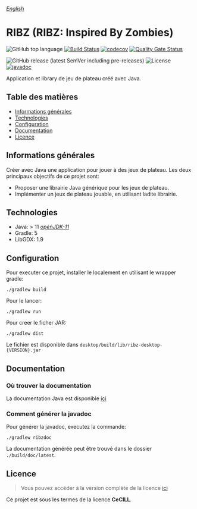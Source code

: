 _[English](https://github.com/Foacs/ribz/blob/master/README.md)_
# RIBZ (RIBZ: Inspired By Zombies)

![GitHub top language](https://img.shields.io/github/languages/top/Foacs/ribz)
[![Build Status](https://travis-ci.com/Foacs/ribz.svg?branch=master)](https://travis-ci.com/Foacs/ribz)
[![codecov](https://codecov.io/gh/Foacs/ribz/branch/master/graph/badge.svg)](https://codecov.io/gh/Foacs/ribz)
[![Quality Gate Status](https://sonarcloud.io/api/project_badges/measure?project=Foacs_ribz&metric=alert_status)](https://sonarcloud.io/dashboard?id=Foacs_ribz)

![GitHub release (latest SemVer including pre-releases)](https://img.shields.io/github/v/release/foacs/ribz?include_prereleases)
![License](https://img.shields.io/badge/license-CeCILL-blue)
[![javadoc](https://img.shields.io/badge/javadoc-0.1-blue)](http://foacs.ovh/ribz/apidocs/index.php)

Application et library de jeu de plateau créé avec Java.

## Table des matières
- [Informations générales](#informations-gnrales)
- [Technologies](#technologies)
- [Configuration](#configuration)
- [Documentation](#documentation)
- [Licence](#licence)

## Informations générales
Créer avec Java une application pour jouer à des jeux de plateau. Les deux principaux objectifs de ce projet sont: 
- Proposer une librairie Java générique pour les jeux de plateau.
- Implémenter un jeux de plateau jouable, en utilisant ladite librairie.

## Technologies
- Java: > 11 _[openJDK-11](https://openjdk.java.net/projects/jdk/11/)_
- Gradle: 5
- LibGDX: 1.9

## Configuration
Pour executer ce projet, installer le localement en utilisant le wrapper gradle:
```shell script
./gradlew build
```

Pour le lancer:
```shell script
./gradlew run
```

Pour creer le ficher JAR:
```shell script
./gradlew dist
```
Le fichier est disponible dans `desktop/build/lib/ribz-desktop-{VERSION}.jar`

## Documentation
### Où trouver la documentation
La documentation Java est disponible [ici](http://foacs.ovh/ribz/apidocs/index.php)

### Comment générer la javadoc
Pour générer la javadoc, executez la commande:
```shell script
./gradlew ribzdoc
```
La documentation générée peut être trouvé dans le dossier `./build/doc/latest`.

## Licence
> Vous pouvez accéder à la version complète de la licence [ici](https://github.com/Foacs/ribz/blob/master/LICENCliE.md)

Ce projet est sous les termes de la licence __CeCILL__.